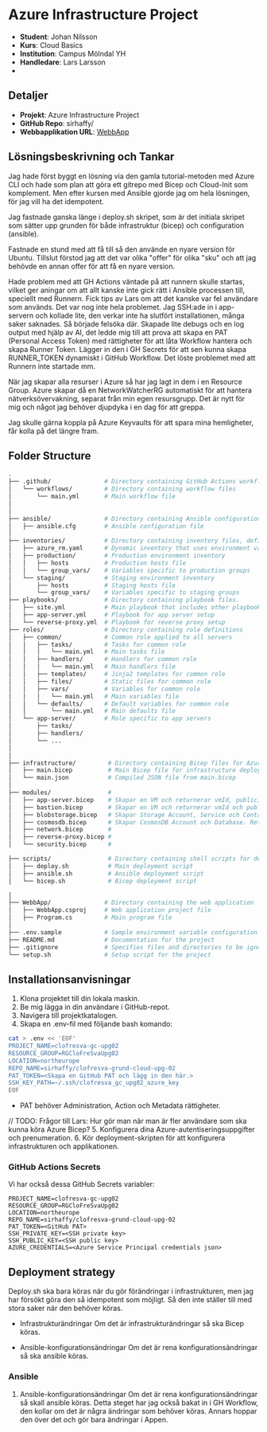 # Azure Infrastructure Project
- **Student**: Johan Nilsson
- **Kurs**: Cloud Basics
- **Institution**: Campus Mölndal YH
- **Handledare**: Lars Larsson
- 

## Detaljer
- **Projekt**: Azure Infrastructure Project
- **GitHub Repo**: sirhaffy/
- **Webbapplikation URL**: [WebbApp](https://webbapp.johannilsson.se)

## Lösningsbeskrivning och Tankar
Jag hade först byggt en lösning via den gamla tutorial-metoden med Azure CLI och hade som plan att göra ett gitrepo med Bicep och Cloud-Init som komplement. Men efter kursen med Ansible gjorde jag om hela lösningen, för jag vill ha det idempotent. 

Jag fastnade ganska länge i deploy.sh skripet, som är det initiala skripet som sätter upp grunden för både infrastruktur (bicep) och configuration (ansible).

Fastnade en stund med att få till så den använde en nyare version för Ubuntu. Tillslut förstod jag att det var olika "offer" för olika "sku" och att jag behövde en annan offer för att få en nyare version.

Hade problem med att GH Actions väntade på att runnern skulle startas, vilket ger aningar om att allt kanske inte gick rätt i Ansible processen till, speciellt med Runnern. Fick tips av Lars om att det kanske var fel användare som används. Det var nog inte hela problemet. Jag SSH:ade in i app-servern och kollade lite, den verkar inte ha slutfört installationen, många saker saknades. Så började felsöka där. Skapade lite debugs och en log output med hjälp av AI, det ledde mig till att prova att skapa en PAT (Personal Access Token) med rättigheter för att låta Workflow hantera och skapa Runner Token. Lägger in den i GH Secrets för att sen kunna skapa RUNNER_TOKEN dynamiskt i GitHub Workflow. Det löste problemet med att Runnern inte startade mm.

<!-- Jag har också lagt in en Azure Dynamic Inventory som hämtar information om hostar från Azure. Detta är en stor fördel för att slippa hålla koll på IP-adresser och annat. -->

När jag skapar alla resurser i Azure så har jag lagt in dem i en Resource Group. Azure skapar då en NetworkWatcherRG automatiskt för att hantera nätverksövervakning, separat från min egen resursgrupp. Det är nytt för mig och något jag behöver djupdyka i en dag för att greppa.

Jag skulle gärna koppla på Azure Keyvaults för att spara mina hemligheter, får kolla på det längre fram.





## Folder Structure
```bash
.
├── .github/               # Directory containing GitHub Actions workflows
│   └── workflows/         # Directory containing workflow files
│       └── main.yml       # Main workflow file
│
│
├── ansible/               # Directory containing Ansible configuration
│   ├── ansible.cfg        # Ansible configuration file
│
├── inventories/           # Directory containing inventory files, define target hosts and groups.
│   ├── azure_rm.yaml      # Dynamic inventory that uses environment variables to get host information.
│   ├── production/        # Production environment inventory
│   │   ├── hosts          # Production hosts file
│   │   └── group_vars/    # Variables specific to production groups
│   └── staging/           # Staging environment inventory
│       ├── hosts          # Staging hosts file
│       └── group_vars/    # Variables specific to staging groups
├── playbooks/             # Directory containing playbook files.
│   ├── site.yml           # Main playbook that includes other playbooks
│   ├── app-server.yml     # Playbook for app server setup
│   └── reverse-proxy.yml  # Playbook for reverse proxy setup
├── roles/                 # Directory containing role definitions
│   ├── common/            # Common role applied to all servers
│   │   ├── tasks/         # Tasks for common role
│   │   │   └── main.yml   # Main tasks file
│   │   ├── handlers/      # Handlers for common role
│   │   │   └── main.yml   # Main handlers file
│   │   ├── templates/     # Jinja2 templates for common role
│   │   ├── files/         # Static files for common role
│   │   ├── vars/          # Variables for common role
│   │   │   └── main.yml   # Main variables file
│   │   └── defaults/      # Default variables for common role
│   │       └── main.yml   # Main defaults file
│   └── app-server/        # Role specific to app servers
│       ├── tasks/
│       ├── handlers/
│       └── ...
│
│
├── infrastructure/         # Directory containing Bicep files for Azure infrastructure
│   ├── main.bicep          # Main Bicep file for infrastructure deployment
│   └── main.json           # Compiled JSON file from main.bicep
│
├── modules/                # 
│   ├── app-server.bicep    # Skapar en VM och returnerar vmId, publicIp och privateIp.
│   ├── bastion.bicep       # Skapar en VM och returnerar vmId och publicIp.
│   ├── blobstorage.bicep   # Skapar Storage Account, Service och Container. Returnerar storageAccountName och blobEndpoint.
│   ├── cosmosdb.bicep      # Skapar CosmosDB Account och Database. Returnerar cosmosDbAccountName och cosmosDbDatabaseName.
│   ├── network.bicep       # 
│   ├── reverse-proxy.bicep # 
│   └── security.bicep      # 

├── scripts/                # Directory containing shell scripts for deployment
│   ├── deploy.sh           # Main deployment script
│   ├── ansible.sh          # Ansible deployment script
│   └── bicep.sh            # Bicep deployment script

│
├── WebbApp/               # Directory containing the web application
│   ├── WebbApp.csproj     # Web application project file
│   ├── Program.cs         # Main program file
│
├── .env.sample            # Sample environment variable configuration
├── README.md              # Documentation for the project
├── .gitignore             # Specifies files and directories to be ignored by Git
└── setup.sh               # Setup script for the project
```

## Installationsanvisningar
1. Klona projektet till din lokala maskin.
2. Be mig lägga in din användare i GitHub-repot.
3. Navigera till projektkatalogen.
4. Skapa en .env-fil med följande bash komando:

```bash
cat > .env << 'EOF'
PROJECT_NAME=clofresva-gc-upg02
RESOURCE_GROUP=RGCloFreSvaUpg02
LOCATION=northeurope
REPO_NAME=sirhaffy/clofresva-grund-cloud-upg-02
PAT_TOKEN=<Skapa en GitHub PAT och lägg in den här.>
SSH_KEY_PATH=~/.ssh/clofresva_gc_upg02_azure_key
EOF
```
* PAT behöver Administration, Action och Metadata rättigheter.

// TODO: Frågor till Lars: Hur gör man när man är fler användare som ska kunna köra Azure Bicep?
5. Konfigurera dina Azure-autentiseringsuppgifter och prenumeration.
6. Kör deployment-skripten för att konfigurera infrastrukturen och applikationen.

### GitHub Actions Secrets
Vi har också dessa GitHub Secrets variabler:

```env
PROJECT_NAME=clofresva-gc-upg02
RESOURCE_GROUP=RGCloFreSvaUpg02
LOCATION=northeurope
REPO_NAME=sirhaffy/clofresva-grund-cloud-upg-02
PAT_TOKEN=<GitHub PAT>
SSH_PRIVATE_KEY=<SSH private key>
SSH_PUBLIC_KEY=<SSH public key>
AZURE_CREDENTIALS=<Azure Service Principal credentials json>
```

## Deployment strategy
Deploy.sh ska bara köras när du gör förändringar i infrastrukturen, men jag har försökt göra den så idempotent som möjligt. Så den inte ställer till med stora saker när den behöver köras.

- Infrastrukturändringar
Om det är infrastrukturändringar så ska Bicep köras.

- Ansible-konfigurationsändringar
Om det är rena konfigurationsändringar så ska ansible köras.


### Ansible
1. Ansible-konfigurationsändringar
Om det är rena konfigurationsändringar så skall ansible köras. Detta steget har jag också bakat in i GH Workflow, den kollar om det är några ändringar som behöver köras. Annars hoppar den över det och gör bara ändringar i Appen.





